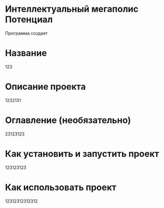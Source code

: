 # Интеллектуальный мегаполис Потенциал
Программа создает
# Название 
123
# Описание проекта
1232131
# Оглавление (необязательно)
23123123
# Как установить и запустить проект
123123123
# Как использовать проект
12312312312312
